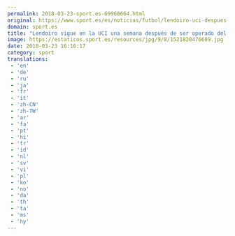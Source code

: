 ```yaml
---
permalink: 2018-03-23-sport.es-69968664.html
original: https://www.sport.es/es/noticias/futbol/lendoiro-uci-despues-ser-operado-del-corazon-6711757?utm_source=rss-noticias&utm_medium=feed&utm_campaign=futbol
domain: sport.es
title: "Lendoiro sigue en la UCI una semana después de ser operado del corazón"
image: https://estaticos.sport.es/resources/jpg/9/8/1521820476689.jpg
date: 2018-03-23 16:16:17
category: sport
translations: 
 - 'en'
 - 'de'
 - 'ru'
 - 'ja'
 - 'fr'
 - 'it'
 - 'zh-CN'
 - 'zh-TW'
 - 'ar'
 - 'fa'
 - 'pt'
 - 'hi'
 - 'tr'
 - 'id'
 - 'nl'
 - 'sv'
 - 'vi'
 - 'pl'
 - 'ko'
 - 'no'
 - 'da'
 - 'th'
 - 'ta'
 - 'ms'
 - 'hy'
---
```


